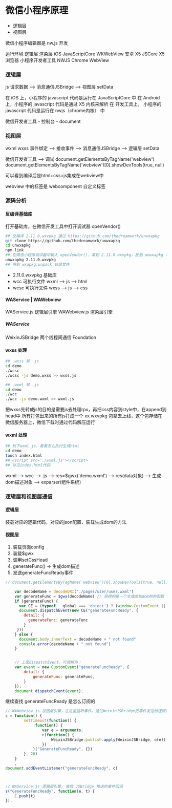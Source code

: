 # 微信小程序原理

* 逻辑层
* 视图层

微信小程序编辑器是 nw.js 开发

运行环境	       逻辑层	            渲染层
iOS	              JavaScriptCore	  WKWebView
安卓	           X5 JSCore	       X5浏览器
小程序开发者工具     NWJS	             Chrome WebView


### 逻辑层
js
请求数据 --> 消息通信JSBridge --> 视图层 
setData

在 iOS 上，小程序的 javascript 代码是运行在 JavaScriptCore 中
在 Android 上，小程序的 javascript 代码是通过 X5 内核来解析
在 开发工具上， 小程序的 javascript 代码是运行在 nwjs（chrome内核） 中

微信开发者工具 - 控制台 - document



### 视图层
wxml
wxss
事件绑定 --> 接收事件 --> 消息通信JSBridge --> 逻辑层
setData


微信开发者工具 --> 调试
document.getElementsByTagName('webview')
document.getElementsByTagName('webview')[0].showDevTools(true, null)

可以看到编译后是html+css+js集成在webview中

webview 中的标签是 webcomponent 自定义标签


### 源码分析

#### 反编译基础库
打开基础库，在微信开发工具中打开调试器 openVendor()

```sh
## 反编译 2.11.0.wxvpkg 通过 https://github.com/thedreamwork/unwxapkg 
git clone https://github.com/thedreamwork/unwxapkg
cd unwxapkg
npm link
## 在微信小程序调试器中输入 openVendor()，拿到 2.11.0.wxvpkg，放到 unwxapkg 项目目录中
unwxapkg 2.11.0.wxvpkg
## 得到 wxapkg.unpack 目录文件
```

* 2.11.0.wxvpkg 基础库
* wcc  可执行文件  wxml --> js 
                            --> html
* wcsc 可执行文件  wxss --> js 
                            --> css


#### WAService | WAWebview
WAService.js 逻辑层引擎
WAWebview.js 渲染层引擎


##### WAService
WeixinJSBridge 两个线程间通信
Foundation


#### wxss 处理
```sh
## .wxss 转 .js
cd demo
./wcsc
./wcsc -js demo.wxss >> wxss.js

## .wxml 转 .js
cd demo
./wcc
./wcc -js demo.wxml >> wxml.js
```
把wxss先转成js的目的是需要js去处理rpx，再把css内容到style中，在append到head中
所有打包出来的所有js打成一个 xx.wxvpkg 包拿去上线，这个包存储在微信服务器上，微信下载时通过代码解压运行



#### wxml 处理
```sh
## 玩下wxml.js，看看怎么执行生成html
cd demo
touch index.html
## <script src='./wxml.js'></script>
## 详见index.html代码
```
wxml --> wcc --> .js --> res=$gwx('demo.wxml') --> res(data对象) --> 生成dom描述对象 --> exparser(组件系统)





###  逻辑层和视图层通信

#### 逻辑层

装载对应的逻辑代码，对应的json配置，装载生成dom的方法



#### 视图层

1. 装载页面config
2. 装载$gwx
3. 调用setCssHead
4. generateFunc() -> 生成dom描述
5. 发送generateFuncReady事件

```js
// document.getElementsByTagName('webview')[0].showDevTools(true, null)

    var decodeName = decodeURI("./pages/user/user.wxml")
    var generateFunc = $gwx(decodeName) // 获得的是一个生成虚拟dom树的函数
    if (generateFunc) {
      var CE = (typeof __global === 'object') ? (window.CustomEvent || __global.CustomEvent) : window.CustomEvent;
      document.dispatchEvent(new CE("generateFuncReady", {
        detail: {
          generateFunc: generateFunc
        }
     }))
    } else {
      document.body.innerText = decodeName + " not found"
      console.error(decodeName + " not found")
    }


    // 上面dispatchEvent，可理解为：
    var event = new CustomEvent("generateFuncReady", {
        detail: {
            generateFunc: generateFunc,
        }
    });
    document.dispatchEvent(event);
```

继续查找 generateFuncReady 是怎么订阅的
```js
// WAWebview.js 视图层引擎，在这里监听事件，通过WeixinJSBridge把事件发送给逻辑层调用相应的js，setData，再通过WeixinJSBridge把数据返回给视图层执行，回调函数
c = function() {
        setTimeout(function() {
            !function() {
                var e = arguments;
                r(function() {
                    WeixinJSBridge.publish.apply(WeixinJSBridge, o(e))
                })
            }("GenerateFuncReady", {})
        }, 20)
    }
    ,
document.addEventListener("generateFuncReady", c)



// WAService.js 逻辑层引擎, 接收 JSBridge 推送的事件回调
s("GenerateFuncReady", function(e, t) {
    C.push(t)
}),
```